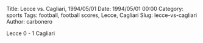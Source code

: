 Title: Lecce vs. Cagliari, 1994/05/01
Date: 1994/05/01 00:00
Category: sports
Tags: football, football scores, Lecce, Cagliari
Slug: lecce-vs-cagliari
Author: carbonero


Lecce 0 - 1 Cagliari
